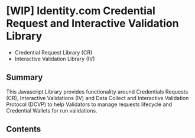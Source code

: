 # [WIP] Identity.com Credential Request and Interactive Validation Library 

- Credential Request Library (CR)
- Interactive Validation Library (IV)

## Summary

This Javascript Library provides functionality around Credentials Requests (CR), Interactive Validations (IV) and Data Collect and Interactive Validation Protocol (DCVP) to help Validators to manage requests lifecycle and Credential Wallets for run validations.

## Contents

